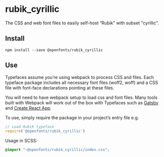 
# rubik_cyrillic

The CSS and web font files to easily self-host “Rubik” with subset "cyrillic".

## Install

`npm install --save @openfonts/rubik_cyrillic`

## Use

Typefaces assume you’re using webpack to process CSS and files. Each typeface
package includes all necessary font files (woff2, woff) and a CSS file with
font-face declarations pointing at these files.

You will need to have webpack setup to load css and font files. Many tools built
with Webpack will work out of the box with Typefaces such as [Gatsby](https://github.com/gatsbyjs/gatsby)
and [Create React App](https://github.com/facebookincubator/create-react-app).

To use, simply require the package in your project’s entry file e.g.

```javascript
// Load Rubik typeface
require('@openfonts/rubik_cyrillic')
```

Usage in SCSS:
```scss
@import "~@openfonts/rubik_cyrillic/index.css";
```
